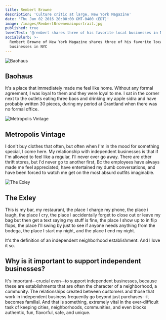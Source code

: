 ```yaml
---
title: Rembert Browne
description: 'Culture critic at large, New York Magazine'
date: 'Thu Jun 02 2016 20:00:00 GMT-0400 (EDT)'
image: /images/RembertBrownemainportrait.jpg
published: true
tweetText: '@rembert shares three of his favorite local businesses in NYC'
socialBlurb: >-
  Rembert Browne of New York Magazine shares three of his favorite local
  businesses in NYC
---
```


![Baohaus](/fornewyork/images/RembertBrowneBaohaus.jpg)

## Baohaus

It's a place that immediately made me feel like home. Without any formal agreement, I was loyal to them and they were loyal to me. I sat in the corner next to the outlets eating three baos and drinking my apple sidra and have probably written 30 pieces, during my period at Grantland when there was no formal office.

![Metropolis Vintage](/fornewyork/images/RembertBrowneMetropolis.jpg)

## Metropolis Vintage

I don't buy clothes that often, but often when I'm in the mood for something special, I come here. My relationship with independent businesses is that if I'm allowed to feel like a regular, I'll never ever go away. There are other thrift stores, but I'd never go to another first, Bc the employees have always made me feel appreciated, have entertained my dumb conversations, and have been forced to watch me get on the most absurd outfits imaginable.

![The Exley](/fornewyork/images/RembertBrowneExley.jpg)

## The Exley

This is my bar, my restaurant, the place I charge my phone, the place i laugh, the place I cry, the place I accidentally forget to close out or leave my bag but then get a text saying my stuff is fine, the place I show up to in flip flops, the place I'll swing by just to see if anyone needs anything from the bodega, the place I start my night, and the place I end my night.

It's the definition of an independent neighborhood establishment. And I love it so.

## Why is it important to support independent businesses?
It's important--crucial even--to support independent businesses, because these are establishments that are often the character of a neighborhood, a community. The relationships created between customers and those that work in independent business frequently go beyond just purchases--it becomes familial. And that is something, extremely vital in the ever-difficult task of keeping cities, neighborhoods, communities, and even blocks authentic, fun, flavorful, safe, and unique.
